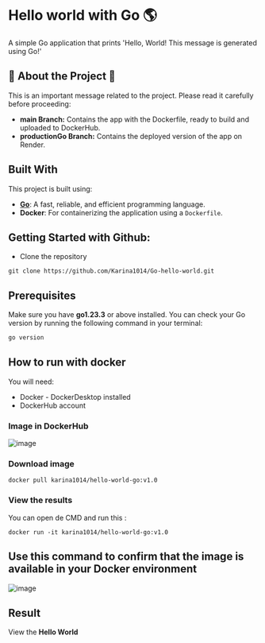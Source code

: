 # Hello world with Go 🌎

A simple Go application that prints 'Hello, World! This message is generated using Go!'

## 🚨 About the Project 🚨

This is an important message related to the project. Please read it carefully before proceeding:

- **main Branch:** Contains the app with the Dockerfile, ready to build and uploaded to DockerHub.
- **productionGo Branch:** Contains the deployed version of the app on Render.

## Built With  

This project is built using:  
- **[Go](https://go.dev/)**: A fast, reliable, and efficient programming language.  
- **Docker**: For containerizing the application using a `Dockerfile`.  


## Getting Started with Github: 
* Clone the repository

```
git clone https://github.com/Karina1014/Go-hello-world.git
```

## Prerequisites  

Make sure you have **go1.23.3** or above installed. You can check your Go version by running the following command in your terminal:

```bash
go version
```

## How to run with docker
You will need:

* Docker - DockerDesktop installed
* DockerHub account


### Image in DockerHub

![image](https://github.com/user-attachments/assets/b1b7e70a-8d5b-4f29-8849-c960a3f6a287)


### Download image

```
docker pull karina1014/hello-world-go:v1.0
```

### View the results
You can open de CMD and run this :

```
docker run -it karina1014/hello-world-go:v1.0
```

## Use this command to confirm that the image is available in your Docker environment

![image](https://github.com/user-attachments/assets/db3b7676-d98b-489f-bcd9-38ea8aaf2822)

## Result

View the **Hello World**




